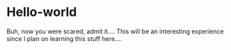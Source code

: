 # Hello-world
Buh, now you were scared, admit it.... 
This will be an interesting experience since I plan on learning this stuff here....
